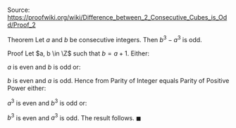 # 

Source: https://proofwiki.org/wiki/Difference_between_2_Consecutive_Cubes_is_Odd/Proof_2

Theorem
Let $a$ and $b$ be consecutive integers.
Then $b^3 - a^3$ is odd.


Proof
Let $a, b \in \Z$ such that $b = a + 1$.
Either:

$a$ is even and $b$ is odd
or:

$b$ is even and $a$ is odd.
Hence from Parity of Integer equals Parity of Positive Power either:

$a^3$ is even and $b^3$ is odd
or:

$b^3$ is even and $a^3$ is odd.
The result follows.
$\blacksquare$






